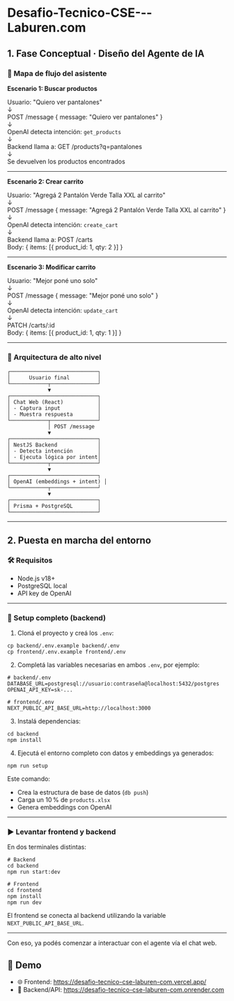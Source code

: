 # Desafio-Tecnico-CSE---Laburen.com

## 1. Fase Conceptual · Diseño del Agente de IA

### 🧠 Mapa de flujo del asistente

**Escenario 1: Buscar productos**

Usuario: "Quiero ver pantalones"  
↓  
POST /message { message: "Quiero ver pantalones" }  
↓  
OpenAI detecta intención: `get_products`  
↓  
Backend llama a: GET /products?q=pantalones  
↓  
Se devuelven los productos encontrados

---

**Escenario 2: Crear carrito**

Usuario: "Agregá 2 Pantalón Verde Talla XXL al carrito"  
↓  
POST /message { message: "Agregá 2 Pantalón Verde Talla XXL al carrito" }  
↓  
OpenAI detecta intención: `create_cart`  
↓  
Backend llama a: POST /carts  
Body: { items: [{ product_id: 1, qty: 2 }] }

---

**Escenario 3: Modificar carrito**

Usuario: "Mejor poné uno solo"  
↓  
POST /message { message: "Mejor poné uno solo" }  
↓  
OpenAI detecta intención: `update_cart`  
↓  
PATCH /carts/:id  
Body: { items: [{ product_id: 1, qty: 1 }] }

---

### 🧱 Arquitectura de alto nivel

    ┌────────────────────────────┐
    │      Usuario final         │
    └────────────┬───────────────┘
                 ▼
    ┌────────────────────────────┐
    │ Chat Web (React)           │
    │ - Captura input            │
    │ - Muestra respuesta        │
    └────────────┬───────────────┘
                 │ POST /message
                 ▼
    ┌────────────────────────────┐
    │ NestJS Backend             │
    │ - Detecta intención        │
    │ - Ejecuta lógica por intent│
    └────────────┬───────────────┘
                 ▼
    ┌────────────────────────────┐
    │ OpenAI (embeddings + intent) │
    └────────────┬───────────────┘
                 ▼
    ┌────────────────────────────┐
    │ Prisma + PostgreSQL        │
    └────────────────────────────┘

---

## 2. Puesta en marcha del entorno

### 🛠 Requisitos

- Node.js v18+
- PostgreSQL local
- API key de OpenAI

---

### 🚀 Setup completo (backend)

1. Cloná el proyecto y creá los `.env`:

```
cp backend/.env.example backend/.env
cp frontend/.env.example frontend/.env
```

2. Completá las variables necesarias en ambos `.env`, por ejemplo:

```
# backend/.env
DATABASE_URL=postgresql://usuario:contraseña@localhost:5432/postgres
OPENAI_API_KEY=sk-...

# frontend/.env
NEXT_PUBLIC_API_BASE_URL=http://localhost:3000
```

3. Instalá dependencias:

```
cd backend
npm install
```

4. Ejecutá el entorno completo con datos y embeddings ya generados:

```
npm run setup
```

Este comando:

- Crea la estructura de base de datos (`db push`)
- Carga un 10 % de `products.xlsx`
- Genera embeddings con OpenAI

---

### ▶️ Levantar frontend y backend

En dos terminales distintas:

```
# Backend
cd backend
npm run start:dev
```

```
# Frontend
cd frontend
npm install
npm run dev
```

El frontend se conecta al backend utilizando la variable `NEXT_PUBLIC_API_BASE_URL`.

---

Con eso, ya podés comenzar a interactuar con el agente vía el chat web.

## 🚀 Demo

- 🌐 Frontend: https://desafio-tecnico-cse-laburen-com.vercel.app/
- 🧠 Backend/API: https://desafio-tecnico-cse-laburen-com.onrender.com
